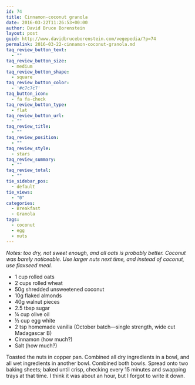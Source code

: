```yaml
---
id: 74
title: Cinnamon-coconut granola
date: 2016-03-22T11:26:53+00:00
author: David Bruce Borenstein
layout: post
guid: http://www.davidbruceborenstein.com/vegepedia/?p=74
permalink: 2016-03-22-cinnamon-coconut-granola.md
taq_review_button_text:
  - ""
taq_review_button_size:
  - medium
taq_review_button_shape:
  - square
taq_review_button_color:
  - '#c7c7c7'
taq_button_icon:
  - fa fa-check
taq_review_button_type:
  - flat
taq_review_button_url:
  - ""
taq_review_title:
  - ""
taq_review_position:
  - ""
taq_review_style:
  - stars
taq_review_summary:
  - ""
taq_review_total:
  - ""
tie_sidebar_pos:
  - default
tie_views:
  - "0"
categories:
  - Breakfast
  - Granola
tags:
  - coconut
  - egg
  - nuts
---
```

_Notes: too dry, not sweet enough, and all oats is probably better. Coconut was barely noticeable. Use larger nuts next time, and instead of coconut, use flaxseed meal._

  * 1 cup rolled oats
  * 2 cups rolled wheat
  * 50g shredded unsweetened coconut
  * 10g flaked almonds
  * 40g walnut pieces
  * 2.5 tbsp sugar
  * ¼ cup olive oil
  * ½ cup egg white
  * 2 tsp homemade vanilla (October batch—single strength, wide cut Madagascar B)
  * Cinnamon (how much?)
  * Salt (how much?)

Toasted the nuts in copper pan. Combined all dry ingredients in a bowl, and all wet ingredients in another bowl. Combined both bowls. Spread onto two baking sheets; baked until crisp, checking every 15 minutes and swapping trays at that time. I think it was about an hour, but I forgot to write it down.